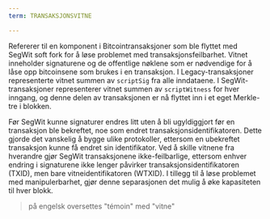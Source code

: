 ```yaml
---
term: TRANSAKSJONSVITNE

---
```

Refererer til en komponent i Bitcointransaksjoner som ble flyttet med SegWit soft fork for å løse problemet med transaksjonsfeilbarhet. Vitnet inneholder signaturene og de offentlige nøklene som er nødvendige for å låse opp bitcoinsene som brukes i en transaksjon. I Legacy-transaksjoner representerte vitnet summen av `scriptSig` fra alle inndataene. I SegWit-transaksjoner representerer vitnet summen av `scriptWitness` for hver inngang, og denne delen av transaksjonen er nå flyttet inn i et eget Merkle-tre i blokken.

Før SegWit kunne signaturer endres litt uten å bli ugyldiggjort før en transaksjon ble bekreftet, noe som endret transaksjonsidentifikatoren. Dette gjorde det vanskelig å bygge ulike protokoller, ettersom en ubekreftet transaksjon kunne få endret sin identifikator. Ved å skille vitnene fra hverandre gjør SegWit transaksjonene ikke-feilbarlige, ettersom enhver endring i signaturene ikke lenger påvirker transaksjonsidentifikatoren (TXID), men bare vitneidentifikatoren (WTXID). I tillegg til å løse problemet med manipulerbarhet, gjør denne separasjonen det mulig å øke kapasiteten til hver blokk.

> på engelsk oversettes "témoin" med "vitne"